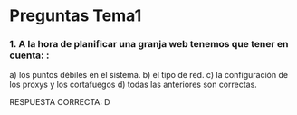 
# Preguntas Tema1

### 1. A la hora de planificar una granja web tenemos que tener en cuenta: :

a) los puntos débiles en el sistema.
b) el tipo de red.
c) la configuración de los proxys y los cortafuegos
d) todas las anteriores son correctas.

RESPUESTA CORRECTA: D

